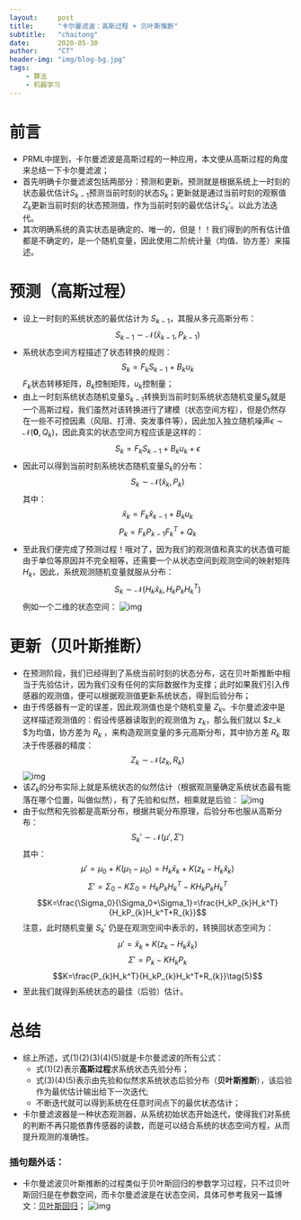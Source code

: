 ```yaml
---
layout:     post
title:      "卡尔曼滤波：高斯过程 + 贝叶斯推断"
subtitle:   "chaitong"
date:       2020-05-30
author:     "CT"
header-img: "img/blog-bg.jpg"
tags:
    - 算法
    - 机器学习
---
```

# 前言
- PRML中提到，卡尔曼滤波是高斯过程的一种应用，本文便从高斯过程的角度来总结一下卡尔曼滤波；
- 首先明确卡尔曼滤波包括两部分：预测和更新。预测就是根据系统上一时刻的状态最优估计$S_{k-1}$预测当前时刻的状态$S_{k}$；更新就是通过当前时刻的观察值$Z_k$更新当前时刻的状态预测值，作为当前时刻的最优估计$S_{k}'$。以此方法迭代。
- 其次明确系统的真实状态是确定的、唯一的，但是！！我们得到的所有估计值都是不确定的，是一个随机变量，因此使用二阶统计量（均值、协方差）来描述。
# 预测（高斯过程）
- 设上一时刻的系统状态的最优估计为 $S_{k-1}$，其服从多元高斯分布：
$$S_{k-1}\sim\mathcal{N}(\hat{x}_{k-1},P_{k-1})$$
- 系统状态空间方程描述了状态转换的规则：
$$S_{k}=F_kS_{k-1}+B_ku_k$$
$F_k$状态转移矩阵，$B_k$控制矩阵，$u_k$控制量；
- 由上一时刻系统状态随机变量$S_{k-1}$转换到当前时刻系统状态随机变量$S_{k}$就是一个高斯过程，我们虽然对该转换进行了建模（状态空间方程），但是仍然存在一些不可控因素（风阻、打滑、突发事件等），因此加入独立随机噪声$\epsilon\sim\mathcal{N}(\mathbf{0},Q_k)$，因此真实的状态空间方程应该是这样的：
$$S_{k}=F_kS_{k-1}+B_ku_k+\epsilon$$
- 因此可以得到当前时刻系统状态随机变量$S_k$的分布：
$$S_{k}\sim\mathcal{N}(\hat{x}_{k},P_{k})$$
其中：
$$\hat{x}_{k}=F_k\hat{x}_{k-1}+B_ku_k\tag{1}$$
$$P_k=F_kP_{k-1}F_k^T+Q_k\tag{2}$$
- 至此我们便完成了预测过程！哦对了，因为我们的观测值和真实的状态值可能由于单位等原因并不完全相等，还需要一个从状态空间到观测空间的映射矩阵$H_k$，因此，系统观测随机变量就服从分布：
$$S_{k}\sim\mathcal{N}(H_k\hat{x}_{k},H_kP_{k}H_k^T)$$
例如一个二维的状态空间：
![img](/img/kalmanfilter_1.png)
# 更新（贝叶斯推断）
- 在预测阶段，我们已经得到了系统当前时刻的状态分布，这在贝叶斯推断中相当于先验估计，因为我们没有任何的实际数据作为支撑；此时如果我们引入传感器的观测值，便可以根据观测值更新系统状态，得到后验分布；
- 由于传感器有一定的误差，因此观测值也是个随机变量 $Z_k$。卡尔曼滤波中是这样描述观测值的：假设传感器读取到的观测值为 $z_k$，那么我们就以 $z_k $为均值，协方差为 $R_k$ ，来构造观测变量的多元高斯分布，其中协方差 $R_k$ 取决于传感器的精度：
$$Z_{k}\sim\mathcal{N}(z_{k},R_{k})$$
![img](/img/kalmanfilter_2.png)
- 该$Z_k$的分布实际上就是系统状态的似然估计（根据观测量确定系统状态最有能落在哪个位置，叫做似然），有了先验和似然，相乘就是后验：
![img](/img/kalmanfilter_3.png)
- 由于似然和先验都是高斯分布，根据共轭分布原理，后验分布也服从高斯分布：
$$S_{k}'\sim\mathcal{N}(\mu',\Sigma')$$
其中：
$$\mu'=\mu_0+K(\mu_1-\mu_0)=H_k\hat{x}_{k}+K(z_{k}-H_k\hat{x}_k)$$
$$\Sigma'=\Sigma_0-K\Sigma_0=H_kP_{k}H_k^T-KH_kP_{k}H_k^T$$
$$K=\frac{\Sigma_0}{\Sigma_0+\Sigma_1}=\frac{H_kP_{k}H_k^T}{H_kP_{k}H_k^T+R_{k}}$$
注意，此时随机变量 $S_{k}'$ 仍是在观测空间中表示的，转换回状态空间为：
$$\mu'=\hat{x}_{k}+K(z_{k}-H_k\hat{x}_k)\tag{3}$$
$$\Sigma'=P_{k}-KH_kP_{k}\tag{4}$$
$$K=\frac{P_{k}H_k^T}{H_kP_{k}H_k^T+R_{k}}\tag{5}$$
- 至此我们就得到系统状态的最佳（后验）估计。
# 总结
- 综上所述，式$(1)(2)(3)(4)(5)$就是卡尔曼滤波的所有公式：
	- 式$(1)(2)$表示**高斯过程**求系统状态先验分布；
	- 式$(3)(4)(5)$表示由先验和似然求系统状态后验分布（**贝叶斯推断**），该后验作为最优估计输出给下一次迭代;
	- 不断迭代就可以得到系统在任意时间点下的最优状态估计；
- 卡尔曼滤波器是一种状态观测器，从系统初始状态开始迭代，使得我们对系统的判断不再只能依靠传感器的读数，而是可以结合系统的状态空间方程，从而提升观测的准确性。
### 插句题外话：
- 卡尔曼滤波贝叶斯推断的过程类似于贝叶斯回归的参数学习过程，只不过贝叶斯回归是在参数空间，而卡尔曼滤波是在状态空间，具体可参考我另一篇博文：[贝叶斯回归](https://blog.csdn.net/qq_36013249/article/details/105932395)；
![img](/img/kalmanfilter_4.png)